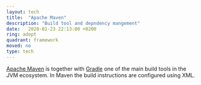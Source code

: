```yaml
---
layout: tech
title:  "Apache Maven"
description: "Build tool and depndency mangement"
date:   2020-02-23 22:13:00 +0200
ring: adopt
quadrant: framework
moved: no
type: tech
---
```


[Apache Maven][Apache Maven] is together with [Gradle][Gradle] one of the main build tools in the JVM ecosystem. In Maven the build instructions are configured using XML. 

[Apache Maven]: http://maven.apache.org/
[Gradle]: /gradle/